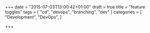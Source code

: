 +++
date = "2015-07-03T13:00:42+01:00"
draft = true
title = "feature toggles"
tags = [ "cd", "devops", "branching", "dev" ]
categories = [
  "Development",
  "DevOps",
]

+++

